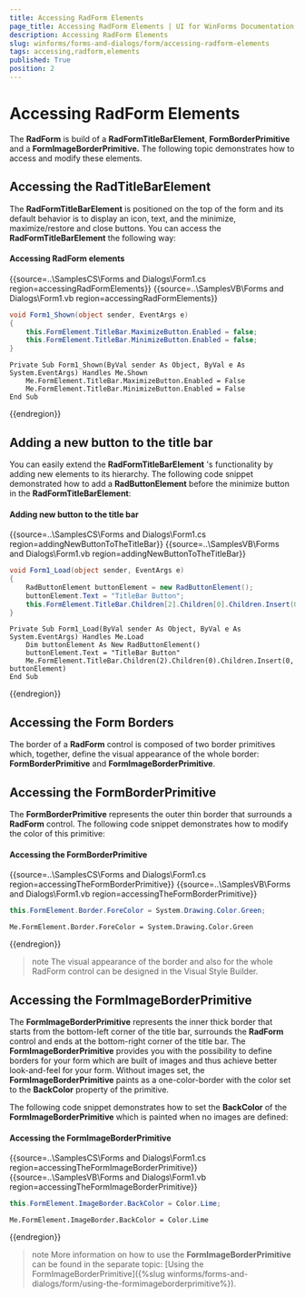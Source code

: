 ```yaml
---
title: Accessing RadForm Elements
page_title: Accessing RadForm Elements | UI for WinForms Documentation
description: Accessing RadForm Elements
slug: winforms/forms-and-dialogs/form/accessing-radform-elements
tags: accessing,radform,elements
published: True
position: 2
---
```


# Accessing RadForm Elements
 
The __RadForm__ is build of a __RadFormTitleBarElement__, __FormBorderPrimitive__ and a __FormImageBorderPrimitive.__ The following topic demonstrates how to access and modify these elements.

## Accessing the RadTitleBarElement

The __RadFormTitleBarElement__ is positioned on the top of the form and its default behavior is to display an icon, text, and the minimize, maximize/restore and close buttons. You can access the __RadFormTitleBarElement__ the following way:

#### Accessing RadForm elements 

{{source=..\SamplesCS\Forms and Dialogs\Form1.cs region=accessingRadFormElements}} 
{{source=..\SamplesVB\Forms and Dialogs\Form1.vb region=accessingRadFormElements}} 

````C#
void Form1_Shown(object sender, EventArgs e)
{
    this.FormElement.TitleBar.MaximizeButton.Enabled = false;
    this.FormElement.TitleBar.MinimizeButton.Enabled = false;
}

````
````VB.NET
Private Sub Form1_Shown(ByVal sender As Object, ByVal e As System.EventArgs) Handles Me.Shown
    Me.FormElement.TitleBar.MaximizeButton.Enabled = False
    Me.FormElement.TitleBar.MinimizeButton.Enabled = False
End Sub

````

{{endregion}} 

 
## Adding a new button to the title bar

You can easily extend the __RadFormTitleBarElement__ 's functionality by adding new elements to its hierarchy. The following code snippet demonstrated how to add a __RadButtonElement__ before the minimize button in the __RadFormTitleBarElement__:

#### Adding new button to the title bar 

{{source=..\SamplesCS\Forms and Dialogs\Form1.cs region=addingNewButtonToTheTitleBar}} 
{{source=..\SamplesVB\Forms and Dialogs\Form1.vb region=addingNewButtonToTheTitleBar}} 

````C#
void Form1_Load(object sender, EventArgs e)
{
    RadButtonElement buttonElement = new RadButtonElement();
    buttonElement.Text = "TitleBar Button";
    this.FormElement.TitleBar.Children[2].Children[0].Children.Insert(0, buttonElement);
}

````
````VB.NET
Private Sub Form1_Load(ByVal sender As Object, ByVal e As System.EventArgs) Handles Me.Load
    Dim buttonElement As New RadButtonElement()
    buttonElement.Text = "TitleBar Button"
    Me.FormElement.TitleBar.Children(2).Children(0).Children.Insert(0, buttonElement)
End Sub

````

{{endregion}} 
 
## Accessing the Form Borders

The border of a __RadForm__ control is composed of two border primitives which, together, define the visual appearance of the whole border: __FormBorderPrimitive__ and __FormImageBorderPrimitive__.

## Accessing the FormBorderPrimitive

The __FormBorderPrimitive__ represents the outer thin border that surrounds a __RadForm__ control. The following code snippet demonstrates how to modify the color of this primitive:

#### Accessing the FormBorderPrimitive 

{{source=..\SamplesCS\Forms and Dialogs\Form1.cs region=accessingTheFormBorderPrimitive}} 
{{source=..\SamplesVB\Forms and Dialogs\Form1.vb region=accessingTheFormBorderPrimitive}} 

````C#
this.FormElement.Border.ForeColor = System.Drawing.Color.Green;

````
````VB.NET
Me.FormElement.Border.ForeColor = System.Drawing.Color.Green

````

{{endregion}} 
 
>note The visual appearance of the border and also for the whole RadForm control can be designed in the Visual Style Builder.
>


## Accessing the FormImageBorderPrimitive

The __FormImageBorderPrimitive__ represents the inner thick border that starts from the bottom-left corner of the title bar, surrounds the __RadForm__ control and ends at the bottom-right corner of the title bar. The __FormImageBorderPrimitive__ provides you with the possibility to define borders for your form which are built of images and thus achieve better look-and-feel for your form. Without images set, the __FormImageBorderPrimitive__ paints as a one-color-border with the color set to the __BackColor__ property of the primitive. 

The following code snippet demonstrates how to set the __BackColor__ of the __FormImageBorderPrimitive__ which is painted when no images are defined:

#### Accessing the FormImageBorderPrimitive 

{{source=..\SamplesCS\Forms and Dialogs\Form1.cs region=accessingTheFormImageBorderPrimitive}} 
{{source=..\SamplesVB\Forms and Dialogs\Form1.vb region=accessingTheFormImageBorderPrimitive}} 

````C#
this.FormElement.ImageBorder.BackColor = Color.Lime;

````
````VB.NET
Me.FormElement.ImageBorder.BackColor = Color.Lime

````

{{endregion}} 

 
>note More information on how to use the __FormImageBorderPrimitive__ can be found in the separate topic: [Using the FormImageBorderPrimitive]({%slug winforms/forms-and-dialogs/form/using-the-formimageborderprimitive%}).
>



